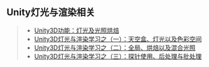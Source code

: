 ## Unity灯光与渲染相关  

>* [Unity3D功能：灯光及光照烘焙](https://www.jianshu.com/p/7594b044e6dc)  
>* [Unity3D灯光与渲染学习之（一）：天空盒、灯光以及色彩空间](https://blog.csdn.net/s1314_JHC/article/details/80618820)  
>* [Unity3D灯光与渲染学习之（二）：全局、烘焙以及混合光照](https://blog.csdn.net/s1314_JHC/article/details/80619312)  
>* [Unity3D灯光与渲染学习之（三）：探针使用、后处理与批处理](https://blog.csdn.net/s1314_JHC/article/details/80619851)  